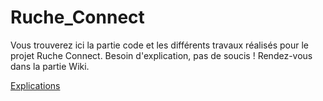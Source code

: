 # Ruche_Connect
Vous trouverez ici la partie code et les différents travaux réalisés pour le projet Ruche Connect. Besoin d'explication, pas de soucis ! Rendez-vous dans la partie Wiki.

[Explications](https://raspberry-pi.fr/installer-serveur-web-raspberry-lamp/)
